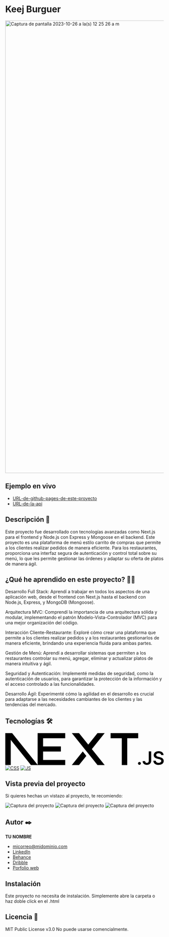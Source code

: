 # Keej Burguer
<img width="1438" alt="Captura de pantalla 2023-10-26 a la(s) 12 25 26 a m" src="https://github.com/JuanPaniza/Keej-Burger/assets/138939235/6ad412cd-b66c-4779-a312-4adc8a519eb1">

## Ejemplo en vivo
- [URL-de-github-pages-de-este-proyecto](URL-de-github-pages-de-este-proyecto)
- [URL-de-la-api](URL-de-la-api)

## Descripción 📑
Este proyecto fue desarrollado con tecnologías avanzadas como Next.js para el frontend y Node.js con Express y Mongoose en el backend. Este proyecto es una plataforma de menú estilo carrito de compras que permite a los clientes realizar pedidos de manera eficiente. Para los restaurantes, proporciona una interfaz segura de autenticación y control total sobre su menú, lo que les permite gestionar las órdenes y adaptar su oferta de platos de manera ágil.

## ¿Qué he aprendido en este proyecto? 🙇🏻 

Desarrollo Full Stack: Aprendí a trabajar en todos los aspectos de una aplicación web, desde el frontend con Next.js hasta el backend con Node.js, Express, y MongoDB (Mongoose).

Arquitectura MVC: Comprendí la importancia de una arquitectura sólida y modular, implementando el patrón Modelo-Vista-Controlador (MVC) para una mejor organización del código.

Interacción Cliente-Restaurante: Exploré cómo crear una plataforma que permite a los clientes realizar pedidos y a los restaurantes gestionarlos de manera eficiente, brindando una experiencia fluida para ambas partes.

Gestión de Menú: Aprendí a desarrollar sistemas que permiten a los restaurantes controlar su menú, agregar, eliminar y actualizar platos de manera intuitiva y ágil.

Seguridad y Autenticación: Implementé medidas de seguridad, como la autenticación de usuarios, para garantizar la protección de la información y el acceso controlado a las funcionalidades.

Desarrollo Ágil: Experimenté cómo la agilidad en el desarrollo es crucial para adaptarse a las necesidades cambiantes de los clientes y las tendencias del mercado.

## Tecnologías 🛠
<!-- Iconos sacados de: https://github.com/hendrasob/badges/blob/master/README.md y https://github.com/alexandresanlim/Badges4-README.md-Profile -->
<svg xmlns="http://www.w3.org/2000/svg" height="508" width="2500" viewBox="0 0 394.00000000000006 79.433"><path d="M261.919.033h68.628V12.7h-27.224v66.639H289.71V12.7h-27.791V.033zM149.052.033V12.7h-55.01v20.377h44.239v12.667H94.042v20.928h55.01V79.34H80.43V12.7h-.006V.033h68.628zM183.32.066h-17.814l63.806 79.306h17.866l-31.907-39.626L247.127.126l-17.815.028-22.96 28.516L183.32.066zM201.6 56.715l-8.921-11.092-27.224 33.81h17.865l18.28-22.718z" fill="var(--geist-foreground)"/><path clip-rule="evenodd" d="M80.907 79.339L17.015 0H0v79.306h13.612V16.952l50.195 62.387h17.1z" fill="var(--geist-foreground)" fill-rule="evenodd"/><path d="M333.607 78.855a3.528 3.528 0 0 1-2.555-1.036c-.71-.691-1.061-1.527-1.052-2.518-.009-.963.342-1.79 1.052-2.481a3.528 3.528 0 0 1 2.555-1.036c.959 0 1.798.345 2.508 1.036.72.69 1.079 1.518 1.089 2.481a3.44 3.44 0 0 1-.508 1.79 3.675 3.675 0 0 1-1.319 1.282 3.403 3.403 0 0 1-1.77.482zM356.84 45.445h6.032v23.24c-.009 2.135-.471 3.962-1.374 5.498-.913 1.536-2.177 2.708-3.8 3.535-1.614.818-3.505 1.237-5.654 1.237-1.965 0-3.726-.355-5.294-1.046-1.568-.69-2.813-1.726-3.726-3.09-.923-1.363-1.375-3.063-1.375-5.098h6.042c.009.89.212 1.663.599 2.308a3.855 3.855 0 0 0 1.605 1.481c.691.346 1.485.519 2.379.519.969 0 1.799-.2 2.472-.61.673-.4 1.19-1 1.55-1.799.35-.79.535-1.772.544-2.935v-23.24zM387.691 54.534c-.147-1.409-.793-2.509-1.918-3.29-1.135-.79-2.601-1.182-4.4-1.182-1.263 0-2.351.191-3.255.564-.904.382-1.605.89-2.085 1.536-.479.645-.719 1.381-.738 2.208 0 .691.166 1.29.489 1.79.323.51.756.937 1.319 1.282a8.806 8.806 0 0 0 1.845.882c.682.236 1.365.436 2.047.6l3.145.772a21.74 21.74 0 0 1 3.662 1.182 12.966 12.966 0 0 1 3.163 1.872 8.384 8.384 0 0 1 2.214 2.726c.544 1.064.821 2.309.821 3.745 0 1.936-.498 3.635-1.504 5.108-1.005 1.463-2.453 2.608-4.353 3.435-1.891.818-4.178 1.236-6.871 1.236-2.601 0-4.87-.4-6.779-1.2-1.918-.79-3.413-1.954-4.492-3.48-1.079-1.527-1.66-3.39-1.743-5.58h5.977c.083 1.144.452 2.099 1.079 2.871.636.763 1.466 1.327 2.481 1.709 1.024.372 2.167.563 3.431.563 1.319 0 2.481-.2 3.486-.59.996-.391 1.78-.937 2.343-1.646.572-.7.858-1.526.867-2.472-.009-.863-.268-1.581-.766-2.145-.507-.563-1.208-1.036-2.103-1.417a21.606 21.606 0 0 0-3.154-1.027l-3.818-.964c-2.758-.7-4.944-1.763-6.54-3.19-1.604-1.427-2.398-3.317-2.398-5.69 0-1.944.535-3.653 1.615-5.116 1.069-1.463 2.536-2.6 4.39-3.408 1.863-.818 3.966-1.218 6.308-1.218 2.38 0 4.464.4 6.263 1.218 1.798.809 3.21 1.936 4.233 3.372 1.024 1.436 1.559 3.08 1.587 4.944h-5.848z" fill="var(--geist-foreground)"/></svg>
[![CSS](https://img.shields.io/badge/CSS3-1572B6?style=for-the-badge&logo=css3&logoColor=white)](https://es.wikipedia.org/wiki/CSS)
[![JS](https://img.shields.io/badge/JavaScript-F7DF1E?style=for-the-badge&logo=javascript&logoColor=black)](https://es.wikipedia.org/wiki/JavaScript)

## Vista previa del proyecto
Si quieres hechas un vistazo al proyecto, te recomiendo:

![Captura del proyecto](https://github.com/eduardofierropro/Portafolio-y-CV/blob/main/CAPTURA-DEL-PROYECTO.jpg?raw=true)
![Captura del proyecto](https://github.com/eduardofierropro/Portafolio-y-CV/blob/main/CAPTURA-DEL-PROYECTO.jpg?raw=true)
![Captura del proyecto](https://github.com/eduardofierropro/Portafolio-y-CV/blob/main/CAPTURA-DEL-PROYECTO.jpg?raw=true)

## Autor ✒️
**TU NOMBRE**

* [micorreo@midominio.com](micorreo@midominio.com)
* [LinkedIn](https://www.linkedin.com/in/tu-url-de-linkedin/)
* [Behance](https://www.behance.net/tu-url-de-behance)
* [Dribble](https://www.dribble.com/tu-url-de-dribble)
* [Porfolio web](https://tu-dominio.com/)

## Instalación 
Este proyecto no necesita de instalación. Simplemente abre la carpeta o haz doble click en el .html
  
## Licencia 📄
MIT Public License v3.0
No puede usarse comencialmente.
